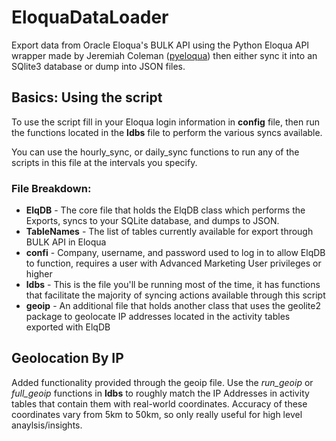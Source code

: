 # EloquaDataLoader
Export data from Oracle Eloqua's BULK API using the Python Eloqua API wrapper made by Jeremiah Coleman ([pyeloqua](https://pypi.python.org/pypi/pyeloqua/0.5.6)) then either sync it into an SQlite3 database or dump into JSON files.

## Basics: Using the script
To use the script fill in your Eloqua login information in **config** file, then run the functions located in the **ldbs** file to perform the various syncs available.

You can use the hourly_sync, or daily_sync functions to run any of the scripts in this file at the intervals you specify.

### File Breakdown:
* **ElqDB** - The core file that holds the ElqDB class which performs the Exports, syncs to your SQLite database, and dumps to JSON.
* **TableNames** - The list of tables currently available for export through BULK API in Eloqua
* **confi** - Company, username, and password used to log in to allow ElqDB to function, requires a user with Advanced Marketing User privileges or higher
* **ldbs** - This is the file you'll be running most of the time, it has functions that facilitate the majority of syncing actions available through this script
* **geoip** - An additional file that holds another class that uses the geolite2 package to geolocate IP addresses located in the activity tables exported with ElqDB

## Geolocation By IP
Added functionality provided through the geoip file. Use the *run_geoip* or *full_geoip* functions in **ldbs** to roughly match the IP Addresses in activity tables that contain them with real-world coordinates. Accuracy of these coordinates vary from 5km to 50km, so only really useful for high level anaylsis/insights. 
